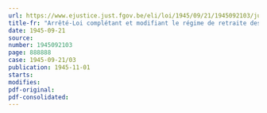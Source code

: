 ```yaml
---
url: https://www.ejustice.just.fgov.be/eli/loi/1945/09/21/1945092103/justel
title-fr: "Arrêté-Loi complétant et modifiant le régime de retraite des ouvriers mineurs"
date: 1945-09-21
source:
number: 1945092103
page: 888888
case: 1945-09-21/03
publication: 1945-11-01
starts:
modifies:
pdf-original:
pdf-consolidated:
---
```



